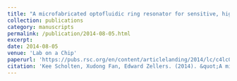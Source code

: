 ```yaml
---
title: "A microfabricated optofluidic ring resonator for sensitive, high-speed detection of volatile organic compounds"
collection: publications
category: manuscripts
permalink: /publication/2014-08-05.html
excerpt: 
date: 2014-08-05
venue: 'Lab on a Chip'
paperurl: 'https://pubs.rsc.org/en/content/articlelanding/2014/lc/c4lc00739e/unauth'
citation: 'Kee Scholten, Xudong Fan, Edward Zellers. (2014). &quot;A microfabricated optofluidic ring resonator for sensitive, high-speed detection of volatile organic compounds.&quot; <i>Lab on a Chip</i>. 14(19).'
---
```

<!--The contents above will be part of a list of publications, if the user clicks the link for the publication than the contents of section will be rendered as a full page, allowing you to provide more information about the paper for the reader. When publications are displayed as a single page, the contents of the above "citation" field will automatically be included below this section in a smaller font.-->

